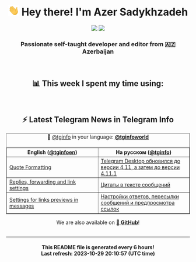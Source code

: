 <div align="center">
	<div>
		<h1>
      <img src="./assets/hi.gif" width="30px"> Hey there! I'm Azer Sadykhzadeh
    </h1>
    <img height="18" src="https://komarev.com/ghpvc/?username=sadykhzadeh&label=Views&color=2081c1&style=flat-square" />
		<a href="https://wakatime.com/Azer"> <img height="18" src="https://wakatime.com/badge/user/f80ae27a-c328-426f-a381-bc84136e2dd6.svg" /> </a>
    <h3>
      Passionate self-taught developer and editor from 🇦🇿 Azerbaijan
    </h3>
  </div>
  <br>

<h2>📊 This week I spent my time using:</h2>

<!--START_SECTION:waka-->
<!--END_SECTION:waka-->

<br>

<h2>⚡️ Latest Telegram News in Telegram Info</h2>
  <table border>
		<tr>
			<th width="50%">English (<a href="https://t.me/tginfoen">@tginfoen</a>)</th>
			<th>На русском (<a href="https://t.me/tginfo">@tginfo</a>)</th>
		</tr>
		<caption>🚩 <a href="https://t.me/tginfo">@tginfo</a> in your language: <a href="https://t.me/tginfoworld"><b>@tginfoworld</b></a><caption/>
  <tr><td><a href="https://t.me/tginfoen/1765">Quote Formatting</a></td>
    <td><a href="https://t.me/tginfo/3815">Telegram Desktop обновился до версии 4.11, а затем до версии 4.11.1</a></td></tr><tr><td><a href="https://t.me/tginfoen/1764">Replies, forwarding and link settings </a></td>
    <td><a href="https://t.me/tginfo/3814">Цитаты в тексте сообщений</a></td></tr><tr><td><a href="https://t.me/tginfoen/1763">Settings for links previews in messages</a></td>
    <td><a href="https://t.me/tginfo/3813">Настройки ответов, пересылки сообщений и предпросмотра ссылок</a></td></tr>
</table>
We are also available on <a href="https://github.com/tginfo"><b>🐙 GitHub</b></a>!
</div>

<br>
<hr>
<h4 align="center">This README file is generated <b>every 6 hours</b>!</br>Last refresh: <b>2023-10-29 20:10:57 (UTC time)</b></h4>
